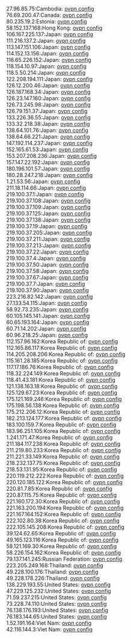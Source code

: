 27.96.85.75:Cambodia: [ovpn config](vpn/27_96_85_75.ovpn)  
76.69.200.47:Canada: [ovpn config](vpn/76_69_200_47.ovpn)  
80.235.19.2:Estonia: [ovpn config](vpn/80_235_19_2.ovpn)  
58.152.137.168:Hong Kong: [ovpn config](vpn/58_152_137_168.ovpn)  
106.167.225.137:Japan: [ovpn config](vpn/106_167_225_137.ovpn)  
111.216.137.2:Japan: [ovpn config](vpn/111_216_137_2.ovpn)  
113.147.151.106:Japan: [ovpn config](vpn/113_147_151_106.ovpn)  
114.152.13.156:Japan: [ovpn config](vpn/114_152_13_156.ovpn)  
116.65.226.152:Japan: [ovpn config](vpn/116_65_226_152.ovpn)  
118.154.10.97:Japan: [ovpn config](vpn/118_154_10_97.ovpn)  
118.5.50.214:Japan: [ovpn config](vpn/118_5_50_214.ovpn)  
122.208.194.111:Japan: [ovpn config](vpn/122_208_194_111.ovpn)  
126.12.200.46:Japan: [ovpn config](vpn/126_12_200_46.ovpn)  
126.187.168.34:Japan: [ovpn config](vpn/126_187_168_34.ovpn)  
126.23.147.160:Japan: [ovpn config](vpn/126_23_147_160.ovpn)  
126.73.245.98:Japan: [ovpn config](vpn/126_73_245_98.ovpn)  
126.79.151.37:Japan: [ovpn config](vpn/126_79_151_37.ovpn)  
133.226.36.55:Japan: [ovpn config](vpn/133_226_36_55.ovpn)  
133.32.218.38:Japan: [ovpn config](vpn/133_32_218_38.ovpn)  
138.64.101.76:Japan: [ovpn config](vpn/138_64_101_76.ovpn)  
138.64.66.221:Japan: [ovpn config](vpn/138_64_66_221.ovpn)  
147.192.114.237:Japan: [ovpn config](vpn/147_192_114_237.ovpn)  
152.165.61.53:Japan: [ovpn config](vpn/152_165_61_53.ovpn)  
153.207.208.236:Japan: [ovpn config](vpn/153_207_208_236.ovpn)  
157.147.22.192:Japan: [ovpn config](vpn/157_147_22_192.ovpn)  
180.196.101.57:Japan: [ovpn config](vpn/180_196_101_57.ovpn)  
180.28.247.218:Japan: [ovpn config](vpn/180_28_247_218.ovpn)  
1.21.53.56:Japan: [ovpn config](vpn/1_21_53_56.ovpn)  
211.18.114.66:Japan: [ovpn config](vpn/211_18_114_66.ovpn)  
219.100.37.1:Japan: [ovpn config](vpn/219_100_37_1.ovpn)  
219.100.37.108:Japan: [ovpn config](vpn/219_100_37_108.ovpn)  
219.100.37.109:Japan: [ovpn config](vpn/219_100_37_109.ovpn)  
219.100.37.125:Japan: [ovpn config](vpn/219_100_37_125.ovpn)  
219.100.37.138:Japan: [ovpn config](vpn/219_100_37_138.ovpn)  
219.100.37.19:Japan: [ovpn config](vpn/219_100_37_19.ovpn)  
219.100.37.205:Japan: [ovpn config](vpn/219_100_37_205.ovpn)  
219.100.37.211:Japan: [ovpn config](vpn/219_100_37_211.ovpn)  
219.100.37.213:Japan: [ovpn config](vpn/219_100_37_213.ovpn)  
219.100.37.22:Japan: [ovpn config](vpn/219_100_37_22.ovpn)  
219.100.37.4:Japan: [ovpn config](vpn/219_100_37_4.ovpn)  
219.100.37.50:Japan: [ovpn config](vpn/219_100_37_50.ovpn)  
219.100.37.58:Japan: [ovpn config](vpn/219_100_37_58.ovpn)  
219.100.37.67:Japan: [ovpn config](vpn/219_100_37_67.ovpn)  
219.100.37.7:Japan: [ovpn config](vpn/219_100_37_7.ovpn)  
219.100.37.90:Japan: [ovpn config](vpn/219_100_37_90.ovpn)  
223.216.82.142:Japan: [ovpn config](vpn/223_216_82_142.ovpn)  
27.133.54.115:Japan: [ovpn config](vpn/27_133_54_115.ovpn)  
58.92.73.235:Japan: [ovpn config](vpn/58_92_73_235.ovpn)  
60.105.145.141:Japan: [ovpn config](vpn/60_105_145_141.ovpn)  
60.65.193.164:Japan: [ovpn config](vpn/60_65_193_164.ovpn)  
60.71.14.202:Japan: [ovpn config](vpn/60_71_14_202.ovpn)  
60.96.218.25:Japan: [ovpn config](vpn/60_96_218_25.ovpn)  
112.157.96.162:Korea Republic of: [ovpn config](vpn/112_157_96_162.ovpn)  
112.165.86.117:Korea Republic of: [ovpn config](vpn/112_165_86_117.ovpn)  
114.205.208.206:Korea Republic of: [ovpn config](vpn/114_205_208_206.ovpn)  
115.161.28.185:Korea Republic of: [ovpn config](vpn/115_161_28_185.ovpn)  
117.17.186.76:Korea Republic of: [ovpn config](vpn/117_17_186_76.ovpn)  
118.32.224.149:Korea Republic of: [ovpn config](vpn/118_32_224_149.ovpn)  
118.41.43.181:Korea Republic of: [ovpn config](vpn/118_41_43_181.ovpn)  
121.138.163.18:Korea Republic of: [ovpn config](vpn/121_138_163_18.ovpn)  
125.129.67.23:Korea Republic of: [ovpn config](vpn/125_129_67_23.ovpn)  
175.121.169.246:Korea Republic of: [ovpn config](vpn/175_121_169_246.ovpn)  
175.198.56.138:Korea Republic of: [ovpn config](vpn/175_198_56_138.ovpn)  
175.212.206.12:Korea Republic of: [ovpn config](vpn/175_212_206_12.ovpn)  
182.213.124.177:Korea Republic of: [ovpn config](vpn/182_213_124_177.ovpn)  
183.100.159.7:Korea Republic of: [ovpn config](vpn/183_100_159_7.ovpn)  
183.96.251.105:Korea Republic of: [ovpn config](vpn/183_96_251_105.ovpn)  
1.241.171.47:Korea Republic of: [ovpn config](vpn/1_241_171_47.ovpn)  
211.184.117.238:Korea Republic of: [ovpn config](vpn/211_184_117_238.ovpn)  
211.219.80.233:Korea Republic of: [ovpn config](vpn/211_219_80_233.ovpn)  
211.221.33.149:Korea Republic of: [ovpn config](vpn/211_221_33_149.ovpn)  
218.232.137.75:Korea Republic of: [ovpn config](vpn/218_232_137_75.ovpn)  
218.53.131.95:Korea Republic of: [ovpn config](vpn/218_53_131_95.ovpn)  
220.119.212.222:Korea Republic of: [ovpn config](vpn/220_119_212_222.ovpn)  
220.120.185.122:Korea Republic of: [ovpn config](vpn/220_120_185_122.ovpn)  
220.81.7.85:Korea Republic of: [ovpn config](vpn/220_81_7_85.ovpn)  
220.87.115.75:Korea Republic of: [ovpn config](vpn/220_87_115_75.ovpn)  
221.160.172.30:Korea Republic of: [ovpn config](vpn/221_160_172_30.ovpn)  
221.163.200.194:Korea Republic of: [ovpn config](vpn/221_163_200_194.ovpn)  
221.167.164.152:Korea Republic of: [ovpn config](vpn/221_167_164_152.ovpn)  
222.102.80.38:Korea Republic of: [ovpn config](vpn/222_102_80_38.ovpn)  
222.105.145.208:Korea Republic of: [ovpn config](vpn/222_105_145_208.ovpn)  
39.124.62.65:Korea Republic of: [ovpn config](vpn/39_124_62_65.ovpn)  
49.165.123.116:Korea Republic of: [ovpn config](vpn/49_165_123_116.ovpn)  
58.121.169.30:Korea Republic of: [ovpn config](vpn/58_121_169_30.ovpn)  
58.226.154.162:Korea Republic of: [ovpn config](vpn/58_226_154_162.ovpn)  
79.137.141.245:Russian Federation: [ovpn config](vpn/79_137_141_245.ovpn)  
223.205.249.168:Thailand: [ovpn config](vpn/223_205_249_168.ovpn)  
49.228.100.176:Thailand: [ovpn config](vpn/49_228_100_176.ovpn)  
49.228.178.226:Thailand: [ovpn config](vpn/49_228_178_226.ovpn)  
138.229.193.55:United States: [ovpn config](vpn/138_229_193_55.ovpn)  
47.229.125.232:United States: [ovpn config](vpn/47_229_125_232.ovpn)  
71.59.237.215:United States: [ovpn config](vpn/71_59_237_215.ovpn)  
73.228.74.110:United States: [ovpn config](vpn/73_228_74_110.ovpn)  
76.138.176.193:United States: [ovpn config](vpn/76_138_176_193.ovpn)  
76.183.144.65:United States: [ovpn config](vpn/76_183_144_65.ovpn)  
1.52.191.164:Viet Nam: [ovpn config](vpn/1_52_191_164.ovpn)  
42.116.144.3:Viet Nam: [ovpn config](vpn/42_116_144_3.ovpn)  
